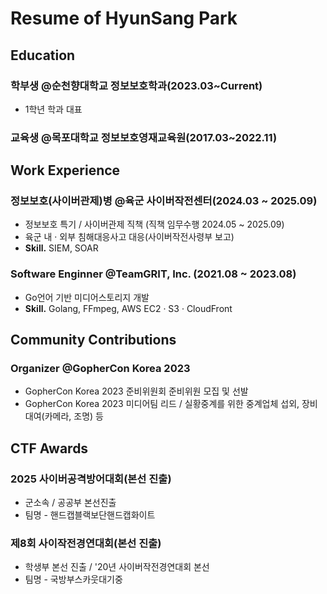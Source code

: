 # Resume of HyunSang Park

## Education

### 학부생 @순천향대학교 정보보호학과(2023.03~Current)
- 1학년 학과 대표

### 교육생 @목포대학교 정보보호영재교육원(2017.03~2022.11)

## Work Experience

### 정보보호(사이버관제)병 @육군 사이버작전센터(2024.03 ~ 2025.09)
 
- 정보보호 특기 / 사이버관제 직책 (직책 임무수행 2024.05 ~ 2025.09)
- 육군 내 · 외부 침해대응사고 대응(사이버작전사령부 보고)
- **Skill.** SIEM, SOAR

### Software Enginner @TeamGRIT, Inc. (2021.08 ~ 2023.08)

- Go언어 기반 미디어스토리지 개발
- **Skill.** Golang, FFmpeg, AWS EC2 · S3 · CloudFront

## Community Contributions

### Organizer @GopherCon Korea 2023

- GopherCon Korea 2023 준비위원회 준비위원 모집 및 선발
- GopherCon Korea 2023 미디어팀 리드 / 실황중계를 위한 중계업체 섭외, 장비 대여(카메라, 조명) 등 

## CTF Awards

### 2025 사이버공격방어대회(본선 진출)

- 군소속 / 공공부 본선진출
- 팀명 - 핸드캡블랙보단핸드캡화이트

### 제8회 사이작전경연대회(본선 진출)

- 학생부 본선 진출 / '20년 사이버작전경연대회 본선
- 팀명 - 국방부스카웃대기중
